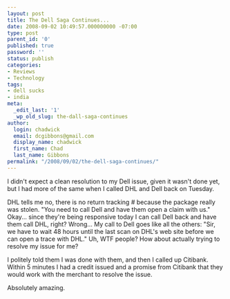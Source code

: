 ```yaml
---
layout: post
title: The Dell Saga Continues...
date: 2008-09-02 10:49:57.000000000 -07:00
type: post
parent_id: '0'
published: true
password: ''
status: publish
categories:
- Reviews
- Technology
tags:
- dell sucks
- india
meta:
  _edit_last: '1'
  _wp_old_slug: the-dall-saga-continues
author:
  login: chadwick
  email: dcgibbons@gmail.com
  display_name: chadwick
  first_name: Chad
  last_name: Gibbons
permalink: "/2008/09/02/the-dell-saga-continues/"
---
```

I didn't expect a clean resolution to my Dell issue, given it wasn't done yet, but I had more of the same when I called DHL and Dell back on Tuesday.

DHL tells me no, there is no return tracking # because the package really was stolen. "You need to call Dell and have them open a claim with us." Okay... since they're being responsive today I can call Dell back and have them call DHL, right? Wrong... My call to Dell goes like all the others: "Sir, we have to wait 48 hours until the last scan on DHL's web site before we can open a trace with DHL." Uh, WTF people? How about actually trying to resolve my issue for me?

I politely told them I was done with them, and then I called up Citibank. Within 5 minutes I had a credit issued and a promise from Citibank that they would work with the merchant to resolve the issue.

Absolutely amazing.

